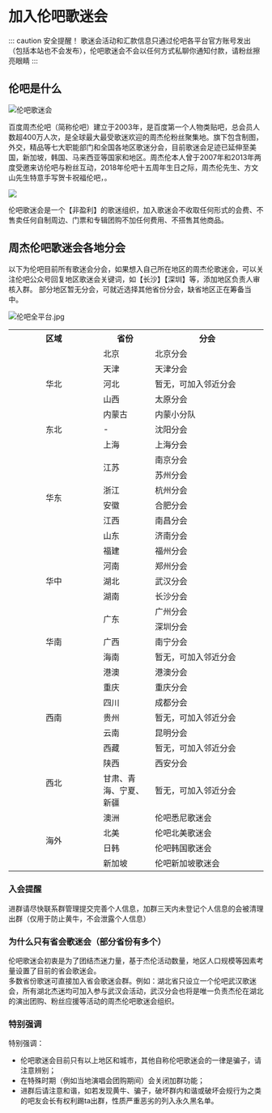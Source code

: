 # 加入伦吧歌迷会
::: caution 安全提醒！
歌迷会活动和汇款信息只通过伦吧各平台官方账号发出（包括本站也不会发布），伦吧歌迷会不会以任何方式私聊你通知付款，请粉丝擦亮眼睛
:::

## 伦吧是什么
![伦吧歌迷会](https://public.jaychou.wiki/culture/jaybar_jihe.jpg/ys+sy)

百度周杰伦吧（简称伦吧）建立于2003年，是百度第一个人物类贴吧，总会员人数超400万人次，是全球最大最受歌迷欢迎的周杰伦粉丝聚集地。旗下包含制图，外交，精品等七大职能部门和全国各地区歌迷分会，目前歌迷会足迹已延伸至美国，新加坡，韩国、马来西亚等国家和地区。周杰伦本人曾于2007年和2013年两度受邀来访伦吧与粉丝互动，2018年伦吧十五周年生日之际，周杰伦先生、方文山先生特意手写贺卡祝福伦吧，。

![](https://public.jaychou.wiki/culture/jaybar_led.jpg/ys+sy)

伦吧歌迷会是一个【非盈利】的歌迷组织，加入歌迷会不收取任何形式的会费、不售卖任何自制周边、门票和专辑团购不加任何费用、不搭售其他商品。


## 周杰伦吧歌迷会各地分会
以下为伦吧目前所有歌迷会分会，如果想入自己所在地区的周杰伦歌迷会，可以关注伦吧公众号回复地区歌迷会关键词，如【长沙】【深圳】等，添加地区负责人审核入群。
部分地区暂无分会，可就近选择其他省份分会，缺省地区正在筹备当中。

![伦吧全平台.jpg](https://public.jaychou.wiki/culture/jaybar_qianming.webp/ys+sy)

<table >
	<tr>
	    <th width="200px">区域</th>
	    <th width="100px">省份</th>
	    <th width="250px">分会</th>  
	</tr >
	<tr >
	    <td rowspan="5"align="center"><a id="huabei">华北</a></td>
	    <td>北京</td>
	    <td>北京分会</td>
	</tr>
	<tr>
	    <td>天津</td>
	    <td>天津分会</td>
	</tr>
	<tr>
	    <td>河北</td>
	    <td>暂无，可加入邻近分会</td>
	</tr>
	<tr>
	    <td>山西</td>
	    <td>太原分会</td>
	</tr>
	<tr>
        <td>内蒙古</td>
	    <td>内蒙小分队</td>
	</tr>
	<tr >
	    <td rowspan="1"align="center"><a id="dongbei">东北</a></td>
	    <td>-</td>
	    <td>沈阳分会</td>
	</tr>
	<tr >
	    <td rowspan="8"align="center"><a id="huadong">华东</a></td>
	    <td>上海</td>
	    <td>上海分会</td>
	</tr>
	<tr>
	    <td rowspan="2">江苏</td>
	    <td>南京分会</td>
	</tr>
	<tr>
	    <td>苏州分会</td>
	</tr>
	<tr>
	    <td>浙江</td>
	    <td>杭州分会</td>
	</tr>
	<tr>
        <td>安徽</td>
	    <td>合肥分会</td>
	</tr>
    <tr>
        <td>江西</td>
	    <td>南昌分会</td>
	</tr>
    	<tr>
        <td>山东</td>
	    <td>济南分会</td>
	</tr>
    <tr>
        <td>福建</td>
	    <td>福州分会</td>
	</tr>
    <tr >
	    <td rowspan="3"align="center"><a id="huazhong">华中</a></td>
	    <td>河南</td>
	    <td>郑州分会</td>
	</tr>
	<tr>
	    <td>湖北</td>
	    <td>武汉分会</td>
	</tr>
	<tr>
	    <td>湖南</td>
	    <td>长沙分会</td>
	</tr>
	<tr >
	    <td rowspan="5"align="center"><a id="huanan">华南</a></td>
	    <td rowspan="2">广东</td>
	    <td>广州分会</td>
	</tr>
	<tr>
	    <td>深圳分会</td>
	</tr>
	<tr>
	    <td>广西</td>
	    <td>南宁分会</td>
	</tr>
	<tr>
        <td>海南</td>
	    <td>暂无，可加入邻近分会</td>
	</tr>
    <tr>
        <td>港澳</td>
	    <td>港澳分会</td>
	</tr>
    <tr >
	    <td rowspan="5"align="center"><a id="xinan">西南</a></td>
	    <td>重庆</td>
	    <td>重庆分会</td>
	</tr>
	<tr>
	    <td>四川</td>
	    <td>成都分会</td>
	</tr>
	<tr>
	    <td>贵州</td>
	    <td>暂无，可加入邻近分会</td>
	</tr>
    <tr>
	    <td>云南</td>
	    <td>昆明分会</td>
	</tr>
    <tr>
	    <td>西藏</td>
	    <td>暂无，可加入邻近分会</td>
	</tr>
    <tr >
	    <td rowspan="2"align="center"><a id="xibei">西北</a></td>
	    <td>陕西</td>
	    <td>西安分会</td>
	</tr>
	<tr>
	    <td>甘肃、青海、宁夏、新疆</td>
	    <td>暂无，可加入邻近分会</td>
	</tr>
        <tr >
	    <td rowspan="4"align="center"><a id="haiwai">海外</a></td>
	    <td>澳洲</td>
	    <td>伦吧悉尼歌迷会</td>
	</tr>
	<tr>
	    <td>北美</td>
	    <td>伦吧北美歌迷会</td>
	</tr>
    <tr>
	    <td>日韩</td>
	    <td>伦吧韩国歌迷会</td>
	</tr>
	<tr>
	    <td>新加坡</td>
	    <td>伦吧新加坡歌迷会</td>
	</tr>
</table>

### 入会提醒
进群请尽快联系群管理提交完善个人信息，加群三天内未登记个人信息的会被清理出群（仅用于防止黄牛，不会泄露个人信息）
### 为什么只有省会歌迷会（部分省份有多个）
伦吧歌迷会初衷是为了团结杰迷力量，基于杰伦活动数量，地区人口规模等因素考量设置了目前的省会歌迷会。<br>
多数省份歌迷可直接加入省会歌迷会群。例如：湖北省只设立一个伦吧武汉歌迷会，所有湖北杰迷均可加入参与武汉会活动，武汉分会也将是唯一负责杰伦在湖北的演出团购、粉丝应援等活动的周杰伦吧歌迷会组织。
### 特别强调
特别强调：
- 伦吧歌迷会目前只有以上地区和城市，其他自称伦吧歌迷会的一律是骗子，请注意辨别；
- 在特殊时期（例如当地演唱会团购期间）会关闭加群功能；
- 进群后请注意和谐，如若发现黄牛、骗子，破坏群内和谐或破坏会规行为之类的吧友会长有权利踢ta出群，性质严重恶劣的列入永久黑名单。
